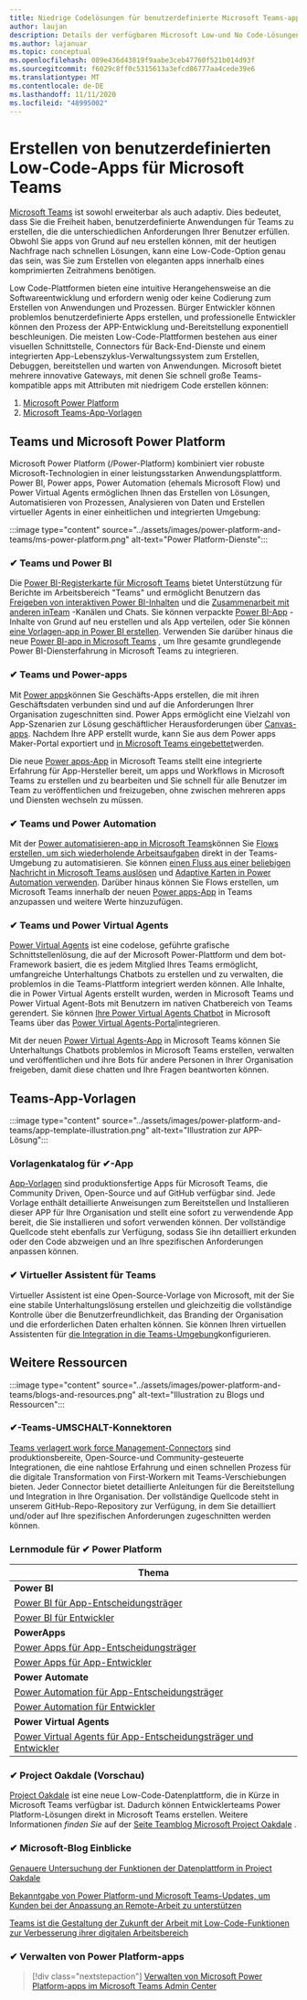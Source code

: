 ```yaml
---
title: Niedrige Codelösungen für benutzerdefinierte Microsoft Teams-apps
author: laujan
description: Details der verfügbaren Microsoft Low-und No Code-Lösungen für Teams
ms.author: lajanuar
ms.topic: conceptual
ms.openlocfilehash: 089e436d43819f9aabe3ceb47760f521b014d93f
ms.sourcegitcommit: f6029c8ff0c5315613a3efcd86777aa4cede39e6
ms.translationtype: MT
ms.contentlocale: de-DE
ms.lasthandoff: 11/11/2020
ms.locfileid: "48995002"
---
```

# <a name="create-low-code-custom-apps-for-microsoft-teams"></a>Erstellen von benutzerdefinierten Low-Code-Apps für Microsoft Teams

[Microsoft Teams](/microsoftteams/platform) ist sowohl erweiterbar als auch adaptiv. Dies bedeutet, dass Sie die Freiheit haben, benutzerdefinierte Anwendungen für Teams zu erstellen, die die unterschiedlichen Anforderungen Ihrer Benutzer erfüllen. Obwohl Sie apps von Grund auf neu erstellen können, mit der heutigen Nachfrage nach schnellen Lösungen, kann eine Low-Code-Option genau das sein, was Sie zum Erstellen von eleganten apps innerhalb eines komprimierten Zeitrahmens benötigen.

Low Code-Plattformen bieten eine intuitive Herangehensweise an die Softwareentwicklung und erfordern wenig oder keine Codierung zum Erstellen von Anwendungen und Prozessen. Bürger Entwickler können problemlos benutzerdefinierte Apps erstellen, und professionelle Entwickler können den Prozess der APP-Entwicklung und-Bereitstellung exponentiell beschleunigen. Die meisten Low-Code-Plattformen bestehen aus einer visuellen Schnittstelle, Connectors für Back-End-Dienste und einem integrierten App-Lebenszyklus-Verwaltungssystem zum Erstellen, Debuggen, bereitstellen und warten von Anwendungen. Microsoft bietet mehrere innovative Gateways, mit denen Sie schnell große Teams-kompatible apps mit Attributen mit niedrigem Code erstellen können:

1. [Microsoft Power Platform](#teams-and-microsoft-power-platform)
1. [Microsoft Teams-App-Vorlagen](#teams-app-templates)

## <a name="teams-and-microsoft-power-platform"></a>Teams und Microsoft Power Platform

Microsoft Power Platform (/Power-Platform) kombiniert vier robuste Microsoft-Technologien in einer leistungsstarken Anwendungsplattform. Power BI, Power apps, Power Automation (ehemals Microsoft Flow) und Power Virtual Agents ermöglichen Ihnen das Erstellen von Lösungen, Automatisieren von Prozessen, Analysieren von Daten und Erstellen virtueller Agents in einer einheitlichen und integrierten Umgebung:

:::image type="content" source="../assets/images/power-platform-and-teams/ms-power-platform.png" alt-text="Power Platform-Dienste":::

### <a name="-teams-and-power-bi"></a>✔ Teams und Power BI

Die [Power BI-Registerkarte für Microsoft Teams](https://powerbi.microsoft.com/blog/announcing-new-power-bi-tab-for-microsoft-teams/) bietet Unterstützung für Berichte im Arbeitsbereich "Teams" und ermöglicht Benutzern das [Freigeben von interaktiven Power BI-Inhalten](/power-bi/collaborate-share/service-embed-report-microsoft-teams) und die [Zusammenarbeit mit anderen inTeam](/power-bi/collaborate-share/service-collaborate-microsoft-teams) -Kanälen und Chats. Sie können verpackte [Power BI-App](/power-bi/collaborate-share/service-create-distribute-apps) -Inhalte von Grund auf neu erstellen und als App verteilen, oder Sie können [eine Vorlagen-app in Power BI erstellen](/connect-data/service-template-apps-create). Verwenden Sie darüber hinaus die neue [Power BI-app in Microsoft Teams](https://go.microsoft.com/fwlink/?linkid=2143643) , um Ihre gesamte grundlegende Power BI-Diensterfahrung in Microsoft Teams zu integrieren.

### <a name="-teams-and-power-apps"></a>✔ Teams und Power-apps

Mit [Power apps](/powerapps/powerapps-overview)können Sie Geschäfts-Apps erstellen, die mit ihren Geschäftsdaten verbunden sind und auf die Anforderungen Ihrer Organisation zugeschnitten sind.  Power Apps ermöglicht eine Vielzahl von App-Szenarien zur Lösung geschäftlicher Herausforderungen über [Canvas-apps](/powerapps/maker/#canvas-apps). Nachdem Ihre APP erstellt wurde, kann Sie aus dem Power apps Maker-Portal exportiert und [in Microsoft Teams eingebettet](/power-platform/admin/embed-app-teams)werden.

Die neue [Power apps-App](https://go.microsoft.com/fwlink/?linkid=2143374) in Microsoft Teams stellt eine integrierte Erfahrung für App-Hersteller bereit, um apps und Workflows in Microsoft Teams zu erstellen und zu bearbeiten und Sie schnell für alle Benutzer im Team zu veröffentlichen und freizugeben, ohne zwischen mehreren apps und Diensten wechseln zu müssen.

### <a name="-teams-and-power-automate"></a>✔ Teams und Power Automation

Mit der [Power automatisieren-app in Microsoft Teams](/power-automate/flows-teams)können Sie [Flows erstellen, um sich wiederholende Arbeitsaufgaben](https://flow.microsoft.com/connectors/shared_teams/microsoft-teams/) direkt in der Teams-Umgebung zu automatisieren. Sie können [einen Fluss aus einer beliebigen Nachricht in Microsoft Teams auslösen](/power-automate/trigger-flow-teams-message) und [Adaptive Karten in Power Automation verwenden](/power-automate/create-adaptive-cards). Darüber hinaus können Sie Flows erstellen, um Microsoft Teams innerhalb der neuen [Power apps-App](https://go.microsoft.com/fwlink/?linkid=2143539) in Teams anzupassen und weitere Werte hinzuzufügen.

### <a name="-teams-and-power-virtual-agents"></a>✔ Teams und Power Virtual Agents

[Power Virtual Agents](/power-virtual-agents/fundamentals-what-is-power-virtual-agents) ist eine codelose, geführte grafische Schnittstellenlösung, die auf der Microsoft Power-Plattform und dem bot-Framework basiert, die es jedem Mitglied Ihres Teams ermöglicht, umfangreiche Unterhaltungs Chatbots zu erstellen und zu verwalten, die problemlos in die Teams-Plattform integriert werden können. Alle Inhalte, die in Power Virtual Agents erstellt wurden, werden in Microsoft Teams und Power Virtual Agent-Bots mit Benutzern im nativen Chatbereich von Teams gerendert. Sie können [Ihre Power Virtual Agents Chatbot](/power-virtual-agents/publication-add-bot-to-microsoft-teams) in Microsoft Teams über das [Power Virtual Agents-Portal](https://powervirtualagents.microsoft.com)integrieren.

Mit der neuen [Power Virtual Agents-App](https://aka.ms/pva-teams-docs) in Microsoft Teams können Sie Unterhaltungs Chatbots problemlos in Microsoft Teams erstellen, verwalten und veröffentlichen und ihre Bots für andere Personen in Ihrer Organisation freigeben, damit diese chatten und Ihre Fragen beantworten können.

## <a name="teams-app-templates"></a>Teams-App-Vorlagen

:::image type="content" source="../assets/images/power-platform-and-teams/app-template-illustration.png" alt-text="Illustration zur APP-Lösung":::

### <a name="-app-template-catalog"></a>Vorlagenkatalog für ✔-App

[App-Vorlagen](../samples/app-templates.md) sind produktionsfertige Apps für Microsoft Teams, die Community Driven, Open-Source und auf GitHub verfügbar sind. Jede Vorlage enthält detaillierte Anweisungen zum Bereitstellen und Installieren dieser APP für Ihre Organisation und stellt eine sofort zu verwendende App bereit, die Sie installieren und sofort verwenden können. Der vollständige Quellcode steht ebenfalls zur Verfügung, sodass Sie ihn detailliert erkunden oder den Code abzweigen und an Ihre spezifischen Anforderungen anpassen können.

### <a name="-virtual-assistant-for-teams"></a>✔ Virtueller Assistent für Teams

Virtueller Assistent ist eine Open-Source-Vorlage von Microsoft, mit der Sie eine stabile Unterhaltungslösung erstellen und gleichzeitig die vollständige Kontrolle über die Benutzerfreundlichkeit, das Branding der Organisation und die erforderlichen Daten erhalten können. Sie können Ihren virtuellen Assistenten für [die Integration in die Teams-Umgebung](https://microsoft.github.io/botframework-solutions/clients-and-channels/tutorials/enable-teams/1-intro)konfigurieren. 

## <a name="additional-resources"></a>Weitere Ressourcen

:::image type="content" source="../assets/images/power-platform-and-teams/blogs-and-resources.png" alt-text="Illustration zu Blogs und Ressourcen":::

### <a name="-teams-shift-connectors"></a>✔-Teams-UMSCHALT-Konnektoren

[Teams verlagert work force Management-Connectors](../samples/shifts-wfm-connectors.md) sind produktionsbereite, Open-Source-und Community-gesteuerte Integrationen, die eine nahtlose Erfahrung und einen schnellen Prozess für die digitale Transformation von First-Workern mit Teams-Verschiebungen bieten. Jeder Connector bietet detaillierte Anleitungen für die Bereitstellung und Integration in Ihre Organisation. Der vollständige Quellcode steht in unserem GitHub-Repo-Repository zur Verfügung, in dem Sie detailliert und/oder auf Ihre spezifischen Anforderungen zugeschnitten werden können.

### <a name="-power-platform-learn-modules"></a>Lernmodule für ✔ Power Platform

|Thema|
|-----|
|**Power BI**|
|[Power BI für App-Entscheidungsträger](/learn/browse/?expanded=power-platform&products=power-bi&roles=maker)|
|[Power BI für Entwickler](/learn/browse/?expanded=power-platform&products=power-bi&roles=developer)|
|**PowerApps**|
|[Power Apps für App-Entscheidungsträger](/learn/browse/?products=power-apps&roles=maker)|
|[Power Apps für App-Entwickler](/learn/browse/?products=power-apps)|
|**Power Automate**|
|[Power Automation für App-Entscheidungsträger](/learn/browse/?expanded=power-platform&products=power-automate&roles=maker)|
|[Power Automation für Entwickler](/learn/browse/?expanded=power-platform&products=power-automate&roles=developer)|
|**Power Virtual Agents**|
|[Power Virtual Agents für App-Entscheidungsträger und Entwickler](/learn/browse/?products=power-virtual-agents&expanded=power-platform&roles=maker)

### <a name="-project-oakdale-preview"></a>✔ Project Oakdale (Vorschau)

[Project Oakdale](https://techcommunity.microsoft.com/t5/microsoft-teams-blog/teams-is-shaping-the-future-of-work-with-low-code-features-to/ba-p/1507180
) ist eine neue Low-Code-Datenplattform, die in Kürze in Microsoft Teams verfügbar ist. Dadurch können Entwicklerteams Power Platform-Lösungen direkt in Microsoft Teams erstellen. Weitere Informationen *finden Sie* auf der [Seite Teamblog Microsoft Project Oakdale](https://powerapps.microsoft.com/blog/introducing-project-oakdale-a-new-low-code-data-platform-for-microsoft-teams) .

### <a name="-microsoft-blog-insights"></a>✔ Microsoft-Blog Einblicke

[Genauere Untersuchung der Funktionen der Datenplattform in Project Oakdale](https://powerapps.microsoft.com/blog/a-closer-look-at-data-platform-capabilities-in-project-oakdale/)

[Bekanntgabe von Power Platform-und Microsoft Teams-Updates, um Kunden bei der Anpassung an Remote-Arbeit zu unterstützen](https://cloudblogs.microsoft.com/powerplatform/2020/05/19/announcing-power-platform-and-teams-updates-to-help-customers-adapt-to-remote-work/)

[Teams ist die Gestaltung der Zukunft der Arbeit mit Low-Code-Funktionen zur Verbesserung ihrer digitalen Arbeitsbereich](https://techcommunity.microsoft.com/t5/microsoft-teams-blog/teams-is-shaping-the-future-of-work-with-low-code-features-to/ba-p/1507180)

### <a name="-managing-power-platform-apps"></a>✔ Verwalten von Power Platform-apps

> [!div class="nextstepaction"]
> [Verwalten von Microsoft Power Platform-apps im Microsoft Teams Admin Center](/microsoftteams/manage-power-platform-apps)
